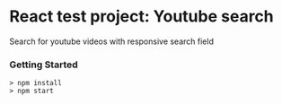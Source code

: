 # React test project: Youtube search

Search for youtube videos with responsive search field

### Getting Started
```
> npm install
> npm start
```
